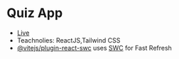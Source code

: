 # Quiz App

- [Live](https://radiant-biscochitos-4fbcd1.netlify.app)
- Teachnolies: ReactJS,Tailwind CSS
- [@vitejs/plugin-react-swc](https://github.com/vitejs/vite-plugin-react-swc) uses [SWC](https://swc.rs/) for Fast Refresh
